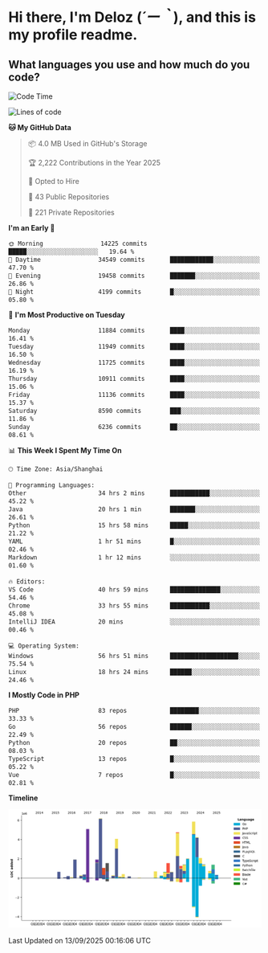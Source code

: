 # **Hi there, I'm Deloz (*´ー｀*), and this is my profile readme.**

## **What languages you use and how much do you code?**

<!--START_SECTION:waka-->
![Code Time](http://img.shields.io/badge/Code%20Time-7%2C453%20hrs%205%20mins-blue)

![Lines of code](https://img.shields.io/badge/From%20Hello%20World%20I%27ve%20Written-53.6%20million%20lines%20of%20code-blue)

**🐱 My GitHub Data** 

> 📦 4.0 MB Used in GitHub's Storage 
 > 
> 🏆 2,222 Contributions in the Year 2025
 > 
> 💼 Opted to Hire
 > 
> 📜 43 Public Repositories 
 > 
> 🔑 221 Private Repositories 
 > 
**I'm an Early 🐤** 

```text
🌞 Morning                14225 commits       █████░░░░░░░░░░░░░░░░░░░░   19.64 % 
🌆 Daytime                34549 commits       ████████████░░░░░░░░░░░░░   47.70 % 
🌃 Evening                19458 commits       ███████░░░░░░░░░░░░░░░░░░   26.86 % 
🌙 Night                  4199 commits        █░░░░░░░░░░░░░░░░░░░░░░░░   05.80 % 
```
📅 **I'm Most Productive on Tuesday** 

```text
Monday                   11884 commits       ████░░░░░░░░░░░░░░░░░░░░░   16.41 % 
Tuesday                  11949 commits       ████░░░░░░░░░░░░░░░░░░░░░   16.50 % 
Wednesday                11725 commits       ████░░░░░░░░░░░░░░░░░░░░░   16.19 % 
Thursday                 10911 commits       ████░░░░░░░░░░░░░░░░░░░░░   15.06 % 
Friday                   11136 commits       ████░░░░░░░░░░░░░░░░░░░░░   15.37 % 
Saturday                 8590 commits        ███░░░░░░░░░░░░░░░░░░░░░░   11.86 % 
Sunday                   6236 commits        ██░░░░░░░░░░░░░░░░░░░░░░░   08.61 % 
```


📊 **This Week I Spent My Time On** 

```text
🕑︎ Time Zone: Asia/Shanghai

💬 Programming Languages: 
Other                    34 hrs 2 mins       ███████████░░░░░░░░░░░░░░   45.22 % 
Java                     20 hrs 1 min        ███████░░░░░░░░░░░░░░░░░░   26.61 % 
Python                   15 hrs 58 mins      █████░░░░░░░░░░░░░░░░░░░░   21.22 % 
YAML                     1 hr 51 mins        █░░░░░░░░░░░░░░░░░░░░░░░░   02.46 % 
Markdown                 1 hr 12 mins        ░░░░░░░░░░░░░░░░░░░░░░░░░   01.60 % 

🔥 Editors: 
VS Code                  40 hrs 59 mins      ██████████████░░░░░░░░░░░   54.46 % 
Chrome                   33 hrs 55 mins      ███████████░░░░░░░░░░░░░░   45.08 % 
IntelliJ IDEA            20 mins             ░░░░░░░░░░░░░░░░░░░░░░░░░   00.46 % 

💻 Operating System: 
Windows                  56 hrs 51 mins      ███████████████████░░░░░░   75.54 % 
Linux                    18 hrs 24 mins      ██████░░░░░░░░░░░░░░░░░░░   24.46 % 
```

**I Mostly Code in PHP** 

```text
PHP                      83 repos            ████████░░░░░░░░░░░░░░░░░   33.33 % 
Go                       56 repos            ██████░░░░░░░░░░░░░░░░░░░   22.49 % 
Python                   20 repos            ██░░░░░░░░░░░░░░░░░░░░░░░   08.03 % 
TypeScript               13 repos            █░░░░░░░░░░░░░░░░░░░░░░░░   05.22 % 
Vue                      7 repos             █░░░░░░░░░░░░░░░░░░░░░░░░   02.81 % 
```



**Timeline**

![Lines of Code chart](https://raw.githubusercontent.com/deloz/deloz/main/assets/bar_graph.png)


 Last Updated on 13/09/2025 00:16:06 UTC
<!--END_SECTION:waka-->
